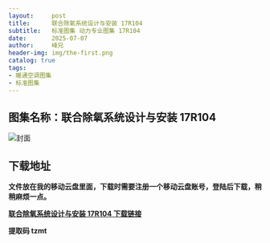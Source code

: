 ```yaml
---
layout:     post
title:      联合除氧系统设计与安装 17R104
subtitle:   标准图集 动力专业图集 17R104
date:       2025-07-07
author:     峰兄
header-img: img/the-first.png
catalog: true
tags:
- 暖通空调图集
- 标准图集
---
```

## 图集名称：联合除氧系统设计与安装 17R104
![封面](https://pic1.imgdb.cn/item/6867955158cb8da5c88fcc12.jpg)


## 下载地址 ##
**文件放在我的移动云盘里面，下载时需要注册一个移动云盘账号，登陆后下载，稍稍麻烦一点。**  
  
[**联合除氧系统设计与安装 17R104 下载链接**](https://caiyun.139.com/w/i/2nQQU9Nzar6nh)


**提取码 tzmt**

